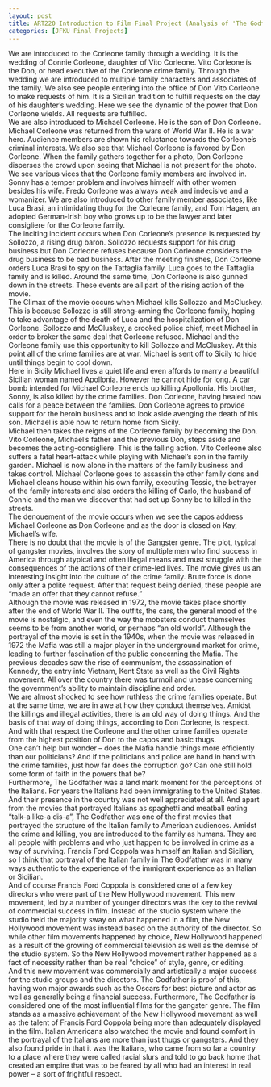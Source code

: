 ```yaml
---
layout: post
title: ART220 Introduction to Film Final Project (Analysis of 'The Godfather')
categories: [JFKU Final Projects]
---
```

We are introduced to the Corleone family through a wedding. It is the wedding of Connie Corleone, daughter of Vito Corleone. Vito Corleone is the Don, or head executive of the Corleone crime family. Through the wedding we are introduced to multiple family characters and associates of the family. We also see people entering into the office of Don Vito Corleone to make requests of him. It is a Sicilian tradition to fulfill requests on the day of his daughter’s wedding. Here we see the dynamic of the power that Don Corleone wields. All requests are fulfilled.  
We are also introduced to Michael Corleone. He is the son of Don Corleone. Michael Corleone was returned from the wars of World War II. He is a war hero. Audience members are shown his reluctance towards the Corleone’s criminal interests. We also see that Michael Corleone is favored by Don Corleone. When the family gathers together for a photo, Don Corleone disperses the crowd upon seeing that Michael is not present for the photo.  
We see various vices that the Corleone family members are involved in. Sonny has a temper problem and involves himself with other women besides his wife. Fredo Corleone was always weak and indecisive and a womanizer. We are also introduced to other family member associates, like Luca Brasi, an intimidating thug for the Corleone family, and Tom Hagen, an adopted German-Irish boy who grows up to be the lawyer and later consigliere for the Corleone family.  
The inciting incident occurs when Don Corleone’s presence is requested by Sollozzo, a rising drug baron. Sollozzo requests support for his drug business but Don Corleone refuses because Don Corleone considers the drug business to be bad business. After the meeting finishes, Don Corleone orders Luca Brasi to spy on the Tattaglia family. Luca goes to the Tattaglia family and is killed. Around the same time, Don Corleone is also gunned down in the streets. These events are all part of the rising action of the movie.  
The Climax of the movie occurs when Michael kills Sollozzo and McCluskey. This is because Sollozzo is still strong-arming the Corleone family, hoping to take advantage of the death of Luca and the hospitalization of Don Corleone. Sollozzo and McCluskey, a crooked police chief, meet Michael in order to broker the same deal that Corleone refused. Michael and the Corleone family use this opportunity to kill Sollozzo and McCluskey. At this point all of the crime families are at war. Michael is sent off to Sicily to hide until things begin to cool down.  
Here in Sicily Michael lives a quiet life and even affords to marry a beautiful Sicilian woman named Apollonia. However he cannot hide for long. A car bomb intended for Michael Corleone ends up killing Apollonia. His brother, Sonny, is also killed by the crime families. Don Corleone, having healed now calls for a peace between the families. Don Corleone agrees to provide support for the heroin business and to look aside avenging the death of his son. Michael is able now to return home from Sicily.  
Michael then takes the reigns of the Corleone family by becoming the Don. Vito Corleone, Michael’s father and the previous Don, steps aside and becomes the acting-consigliere. This is the falling action. Vito Corleone also suffers a fatal heart-attack while playing with Michael’s son in the family garden. Michael is now alone in the matters of the family business and takes control. Michael Corleone goes to assassin the other family dons and Michael cleans house within his own family, executing Tessio, the betrayer of the family interests and also orders the killing of Carlo, the husband of Connie and the man we discover that had set up Sonny be to killed in the streets.  
The denouement of the movie occurs when we see the capos address Michael Corleone as Don Corleone and as the door is closed on Kay, Michael’s wife.  
There is no doubt that the movie is of the Gangster genre. The plot, typical of gangster movies, involves the story of multiple men who find success in America through atypical and often illegal means and must struggle with the consequences of the actions of their crime-led lives. The movie gives us an interesting insight into the culture of the crime family. Brute force is done only after a polite request. After that request being denied, these people are “made an offer that they cannot refuse.”  
Although the movie was released in 1972, the movie takes place shortly after the end of World War II. The outfits, the cars, the general mood of the movie is nostalgic, and even the way the mobsters conduct themselves seems to be from another world, or perhaps “an old world”. Although the portrayal of the movie is set in the 1940s, when the movie was released in 1972 the Mafia was still a major player in the underground market for crime, leading to further fascination of the public concerning the Mafia. The previous decades saw the rise of communism, the assassination of Kennedy, the entry into Vietnam, Kent State as well as the Civil Rights movement. All over the country there was turmoil and unease concerning the government’s ability to maintain discipline and order.  
We are almost shocked to see how ruthless the crime families operate. But at the same time, we are in awe at how they conduct themselves. Amidst the killings and illegal activities, there is an old way of doing things. And the basis of that way of doing things, according to Don Corleone, is respect. And with that respect the Corleone and the other crime families operate from the highest position of Don to the capos and basic thugs.  
One can’t help but wonder – does the Mafia handle things more efficiently than our politicians? And if the politicians and police are hand in hand with the crime families, just how far does the corruption go? Can one still hold some form of faith in the powers that be?  
Furthermore, The Godfather was a land mark moment for the perceptions of the Italians. For years the Italians had been immigrating to the United States. And their presence in the country was not well appreciated at all. And apart from the movies that portrayed Italians as spaghetti and meatball eating “talk-a like-a dis-a”, The Godfather was one of the first movies that portrayed the structure of the Italian family to American audiences. Amidst the crime and killing, you are introduced to the family as humans. They are all people with problems and who just happen to be involved in crime as a way of surviving. Francis Ford Coppola was himself an Italian and Sicilian, so I think that portrayal of the Italian family in The Godfather was in many ways authentic to the experience of the immigrant experience as an Italian or Sicilian.  
And of course Francis Ford Coppola is considered one of a few key directors who were part of the New Hollywood movement. This new movement, led by a number of younger directors was the key to the revival of commercial success in film. Instead of the studio system where the studio held the majority sway on what happened in a film, the New Hollywood movement was instead based on the authority of the director. So while other film movements happened by choice, New Hollywood happened as a result of the growing of commercial television as well as the demise of the studio system. So the New Hollywood movement rather happened as a fact of necessity rather than be real “choice” of style, genre, or editing.  
And this new movement was commercially and artistically a major success for the studio groups and the directors. The Godfather is proof of this, having won major awards such as the Oscars for best picture and actor as well as generally being a financial success. Furthermore, The Godfather is considered one of the most influential films for the gangster genre. The film stands as a massive achievement of the New Hollywood movement as well as the talent of Francis Ford Coppola being more than adequately displayed in the film. Italian Americans also watched the movie and found comfort in the portrayal of the Italians are more than just thugs or gangsters. And they also found pride in that it was the Italians, who came from so far a country to a place where they were called racial slurs and told to go back home that created an empire that was to be feared by all who had an interest in real power – a sort of frightful respect.